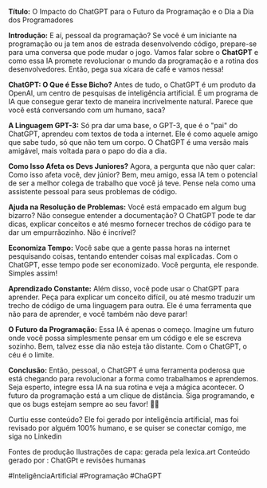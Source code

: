 **Título:** O Impacto do ChatGPT para o Futuro da Programação e o Dia a Dia dos Programadores

**Introdução:**
E aí, pessoal da programação? Se você é um iniciante na programação ou ja tem anos de estrada desenvolvendo código, prepare-se para uma conversa que pode mudar o jogo. Vamos falar sobre o **ChatGPT** e como essa IA promete revolucionar o mundo da programação e a rotina dos desenvolvedores. Então, pega sua xícara de café e vamos nessa!

**ChatGPT: O Que é Esse Bicho?**
Antes de tudo, o ChatGPT é um produto da OpenAI, um centro de pesquisas de inteligência artificial. É um programa de IA que consegue gerar texto de maneira incrivelmente natural. Parece que você está conversando com um humano, saca?

**A Linguagem GPT-3:** 
Só pra dar uma base, o GPT-3, que é o "pai" do ChatGPT, aprendeu com textos de toda a internet. Ele é como aquele amigo que sabe tudo, só que não tem um corpo. O ChatGPT é uma versão mais amigável, mais voltada para o papo do dia a dia.

**Como Isso Afeta os Devs Juniores?**
Agora, a pergunta que não quer calar: Como isso afeta você, dev júnior? Bem, meu amigo, essa IA tem o potencial de ser a melhor colega de trabalho que você já teve. Pense nela como uma assistente pessoal para seus problemas de código.

**Ajuda na Resolução de Problemas:**
Você está empacado em algum bug bizarro? Não consegue entender a documentação? O ChatGPT pode te dar dicas, explicar conceitos e até mesmo fornecer trechos de código para te dar um empurrãozinho. Não é incrível?

**Economiza Tempo:**
Você sabe que a gente passa horas na internet pesquisando coisas, tentando entender coisas mal explicadas. Com o ChatGPT, esse tempo pode ser economizado. Você pergunta, ele responde. Simples assim!

**Aprendizado Constante:**
Além disso, você pode usar o ChatGPT para aprender. Peça para explicar um conceito difícil, ou até mesmo traduzir um trecho de código de uma linguagem para outra. Ele é uma ferramenta que não para de aprender, e você também não deve parar!

**O Futuro da Programação:**
Essa IA é apenas o começo. Imagine um futuro onde você possa simplesmente pensar em um código e ele se escreva sozinho. Bem, talvez esse dia não esteja tão distante. Com o ChatGPT, o céu é o limite.

**Conclusão:**
Então, pessoal, o ChatGPT é uma ferramenta poderosa que está chegando para revolucionar a forma como trabalhamos e aprendemos. Seja esperto, integre essa IA na sua rotina e veja a mágica acontecer. O futuro da programação está a um clique de distância. Siga programando, e que os bugs estejam sempre ao seu favor! 🚀😎

Curtiu esse conteúdo? Ele foi gerado por inteligência artificial, mas foi revisado por alguém 100% humano, e se quiser se conectar comigo, me siga no Linkedin


Fontes de produção
Ilustrações de capa: gerada pela lexica.art
Conteúdo gerado por : ChatGPt e revisões humanas

#InteligênciaArtificial #Programação #ChaGPT 

